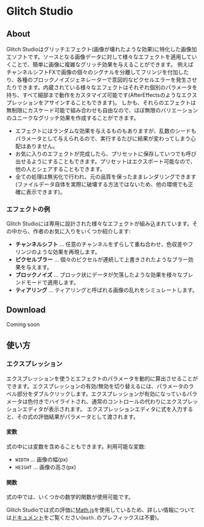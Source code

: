# Glitch Studio

## About
Glitch Studioはグリッチエフェクト(画像が壊れたような効果)に特化した画像加工ソフトです。ソースとなる画像データに対して様々なエフェクトを適用していくことで、簡単に画像に複雑なグリッチ効果を与えることができます。
例えばチャンネルシフトFXで画像の個々のシグナルを分離してフリンジを付加したり、各種のブロックノイズジェネレーターで意図的なピクセルエラーを発生させたりできます。内蔵されている様々なエフェクトはそれぞれ個別のパラメータを持ち、すべて細部まで動作をカスタマイズ可能です(AfterEffectsのようなエクスプレッションをアサインすることもできます)。
しかも、それらのエフェクトは無制限にカスケード可能で組み合わせも自由なので、ほぼ無限のバリエーションのユニークなグリッチ効果を作成することができます。

* エフェクトにはランダムな効果を与えるものもありますが、乱数のシードもパラメータとして与えられるので、実行するたびに結果が変わってしまう心配はありません。
* お気に入りのエフェクトが完成したら、プリセットに保存していつでも呼び出せるようにすることもできます。プリセットはエクスポート可能なので、他の人とシェアすることもできます。
* 全ての処理は無劣化で行われ、元の品質を保ったままレンダリングできます(ファイルデータ自体を実際に破壊する方法ではないため、他の環境でも正確に表示できます)。

### エフェクトの例
Glitch Studioには専用に設計された様々なエフェクトが組み込まれています。その中から、作者のお気に入りをいくつか紹介します:

* **チャンネルシフト** ... 任意のチャンネルをずらして重ね合わせ、色収差やフリンジのような効果を再現します。
* **ピクセルブラー** ... 個々のピクセルが連続して上書きされたようなブラー効果を与えます。
* **ブロックノイズ** ... ブロック状にデータが欠落したような効果を様々なブレンドモードで適用します。
* **ティアリング** ... ティアリングと呼ばれる画像の乱れをシミュレートします。

## Download
Coming soon

## 使い方
### エクスプレッション
エクスプレッションを使うとエフェクトのパラメータを動的に算出させることができます。エクスプレッションの有効/無効を切り替えるには、パラメータのラベル部分をダブルクリックします。エクスプレッションが有効になっているパラメータは色付きでハイライトされ、通常のコントロールの代わりにエクスプレッションエディタが表示されます。
エクスプレッションエディタに式を入力すると、その式の評価結果がパラメータとして渡されます。

#### 変数
式の中には変数を含めることもできます。利用可能な変数:

* `WIDTH` ... 画像の幅(px)
* `HEIGHT` ... 画像の高さ(px)

#### 関数
式の中では、いくつかの数学的関数が使用可能です。

Glitch Studioでは式の評価に[Math.js](https://mathjs.org/)を使用しているため、詳しい情報については[ドキュメント](https://mathjs.org/docs/reference/functions.html)をご覧ください(`math.`のプレフィックスは不要)。
